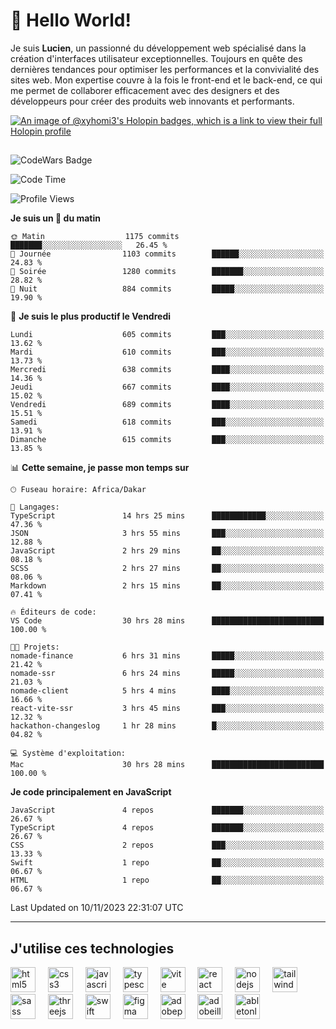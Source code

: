 # 👋 Hello World!

Je suis **Lucien**, un passionné du développement web spécialisé dans la création d'interfaces utilisateur exceptionnelles. Toujours en quête des dernières tendances pour optimiser les performances et la convivialité des sites web. Mon expertise couvre à la fois le front-end et le back-end, ce qui me permet de collaborer efficacement avec des designers et des développeurs pour créer des produits web innovants et performants.

[![An image of @xyhomi3's Holopin badges, which is a link to view their full Holopin profile](https://holopin.me/xyhomi3)](https://holopin.io/@xyhomi3)

##

![CodeWars Badge](https://www.codewars.com/users/xyhomi3/badges/small)

<!--START_SECTION:waka-->
![Code Time](http://img.shields.io/badge/Code%20Time-213%20hrs%2043%20mins-blue)

![Profile Views](http://img.shields.io/badge/Vues%20du%20profil-21-blue)

**Je suis un 🐤 du matin** 

```text
🌞 Matin                  1175 commits        ███████░░░░░░░░░░░░░░░░░░   26.45 % 
🌆 Journée                1103 commits        ██████░░░░░░░░░░░░░░░░░░░   24.83 % 
🌃 Soirée                 1280 commits        ███████░░░░░░░░░░░░░░░░░░   28.82 % 
🌙 Nuit                   884 commits         █████░░░░░░░░░░░░░░░░░░░░   19.90 % 
```
📅 **Je suis le plus productif le Vendredi** 

```text
Lundi                    605 commits         ███░░░░░░░░░░░░░░░░░░░░░░   13.62 % 
Mardi                    610 commits         ███░░░░░░░░░░░░░░░░░░░░░░   13.73 % 
Mercredi                 638 commits         ████░░░░░░░░░░░░░░░░░░░░░   14.36 % 
Jeudi                    667 commits         ████░░░░░░░░░░░░░░░░░░░░░   15.02 % 
Vendredi                 689 commits         ████░░░░░░░░░░░░░░░░░░░░░   15.51 % 
Samedi                   618 commits         ███░░░░░░░░░░░░░░░░░░░░░░   13.91 % 
Dimanche                 615 commits         ███░░░░░░░░░░░░░░░░░░░░░░   13.85 % 
```


📊 **Cette semaine, je passe mon temps sur** 

```text
🕑︎ Fuseau horaire: Africa/Dakar

💬 Langages: 
TypeScript               14 hrs 25 mins      ████████████░░░░░░░░░░░░░   47.36 % 
JSON                     3 hrs 55 mins       ███░░░░░░░░░░░░░░░░░░░░░░   12.88 % 
JavaScript               2 hrs 29 mins       ██░░░░░░░░░░░░░░░░░░░░░░░   08.18 % 
SCSS                     2 hrs 27 mins       ██░░░░░░░░░░░░░░░░░░░░░░░   08.06 % 
Markdown                 2 hrs 15 mins       ██░░░░░░░░░░░░░░░░░░░░░░░   07.41 % 

🔥 Éditeurs de code: 
VS Code                  30 hrs 28 mins      █████████████████████████   100.00 % 

🐱‍💻 Projets: 
nomade-finance           6 hrs 31 mins       █████░░░░░░░░░░░░░░░░░░░░   21.42 % 
nomade-ssr               6 hrs 24 mins       █████░░░░░░░░░░░░░░░░░░░░   21.03 % 
nomade-client            5 hrs 4 mins        ████░░░░░░░░░░░░░░░░░░░░░   16.66 % 
react-vite-ssr           3 hrs 45 mins       ███░░░░░░░░░░░░░░░░░░░░░░   12.32 % 
hackathon-changeslog     1 hr 28 mins        █░░░░░░░░░░░░░░░░░░░░░░░░   04.82 % 

💻 Système d'exploitation: 
Mac                      30 hrs 28 mins      █████████████████████████   100.00 % 
```

**Je code principalement en JavaScript** 

```text
JavaScript               4 repos             ███████░░░░░░░░░░░░░░░░░░   26.67 % 
TypeScript               4 repos             ███████░░░░░░░░░░░░░░░░░░   26.67 % 
CSS                      2 repos             ███░░░░░░░░░░░░░░░░░░░░░░   13.33 % 
Swift                    1 repo              ██░░░░░░░░░░░░░░░░░░░░░░░   06.67 % 
HTML                     1 repo              ██░░░░░░░░░░░░░░░░░░░░░░░   06.67 % 
```




 Last Updated on 10/11/2023 22:31:07 UTC
<!--END_SECTION:waka-->
---

## J'utilise ces technologies

<div align="left">
  <img src="https://skillicons.dev/icons?i=html" height="40" alt="html5 logo"  />
  <img width="12" />
  <img src="https://skillicons.dev/icons?i=css" height="40" alt="css3 logo"  />
  <img width="12" />
  <img src="https://skillicons.dev/icons?i=js" height="40" alt="javascript logo"  />
  <img width="12" />
  <img src="https://skillicons.dev/icons?i=ts" height="40" alt="typescript logo"  />
  <img width="12" />
  <img src="https://skillicons.dev/icons?i=vite" height="40" alt="vite logo"  />
  <img width="12" />
  <img src="https://skillicons.dev/icons?i=react" height="40" alt="react logo"  />
  <img width="12" />
  <img src="https://cdn.jsdelivr.net/gh/devicons/devicon/icons/nodejs/nodejs-original.svg" height="40" alt="nodejs logo"  />
  <img width="12" />
  <img src="https://skillicons.dev/icons?i=tailwind" height="40" alt="tailwindcss logo"  />
  <img width="12" />
  <img src="https://skillicons.dev/icons?i=sass" height="40" alt="sass logo"  />
  <img width="12" />
  <img src="https://skillicons.dev/icons?i=threejs" height="40" alt="threejs logo"  />
  <img width="12" />
  <img src="https://skillicons.dev/icons?i=swift" height="40" alt="swift logo"  />
  <img width="12" />
  <img src="https://skillicons.dev/icons?i=figma" height="40" alt="figma logo"  />
  <img width="12" />
  <img src="https://skillicons.dev/icons?i=ps" height="40" alt="adobephotoshop logo"  />
  <img width="12" />
  <img src="https://skillicons.dev/icons?i=ai" height="40" alt="adobeillustrator logo"  />
  <img width="12" />
  <img src="https://skillicons.dev/icons?i=ableton" height="40" alt="abletonlive logo"  />
</div>



